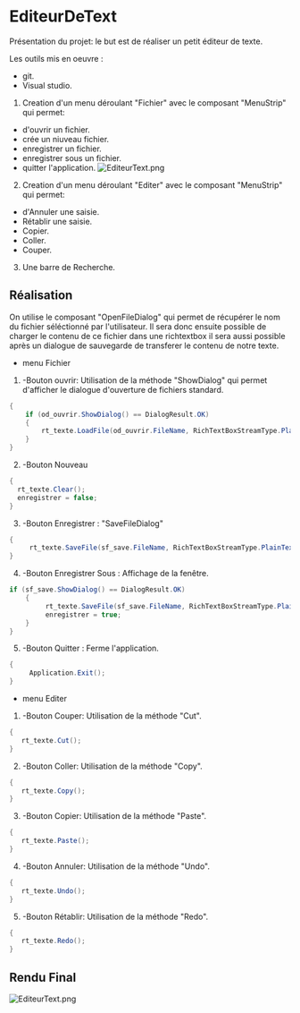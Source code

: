 # EditeurDeText

Présentation du projet: le but est de réaliser un petit éditeur de texte.

Les outils mis en oeuvre :

* git.
* Visual studio.

1. Creation d'un menu déroulant "Fichier" avec le composant "MenuStrip" qui permet:
- d'ouvrir un fichier. 
- crée un niuveau fichier. 
- enregistrer un fichier. 
- enregistrer sous un fichier. 
- quitter l'application. 
![EditeurText.png](http://image.noelshack.com/fichiers/2019/14/6/1554565926-img-20190406-095754.jpg)


2. Creation d'un menu déroulant "Editer" avec le composant "MenuStrip" qui permet:
- d'Annuler une saisie. 
- Rétablir une saisie. 
- Copier. 
- Coller. 
- Couper. 


3. Une barre de Recherche.

## Réalisation ##

On utilise le composant "OpenFileDialog" qui permet de récupérer le nom du fichier séléctionné par l'utilisateur.
Il sera donc ensuite possible de charger le contenu de ce fichier dans une richtextbox
il sera aussi possible après un dialogue de sauvegarde de transferer le contenu de notre texte.

- menu Fichier
1. -Bouton ouvrir: Utilisation de la méthode "ShowDialog" qui permet d'afficher le dialogue d'ouverture de fichiers standard.
```cs
{
    if (od_ouvrir.ShowDialog() == DialogResult.OK)
    {
        rt_texte.LoadFile(od_ouvrir.FileName, RichTextBoxStreamType.PlainText);
    }
}
```
2. -Bouton Nouveau 
```cs
{
  rt_texte.Clear();
  enregistrer = false;
}
```
3. -Bouton Enregistrer : "SaveFileDialog"
```cs
{
     rt_texte.SaveFile(sf_save.FileName, RichTextBoxStreamType.PlainText);
}
```
4. -Bouton Enregistrer Sous : Affichage de la fenêtre.
```cs
if (sf_save.ShowDialog() == DialogResult.OK)
    {
         rt_texte.SaveFile(sf_save.FileName, RichTextBoxStreamType.PlainText);
         enregistrer = true;
    }
}
```
5. -Bouton Quitter : Ferme l'application. 
```cs
{
     Application.Exit();
}
```


- menu Editer
1. -Bouton Couper: Utilisation de la méthode "Cut".
```cs
{
   rt_texte.Cut();
}
```
2. -Bouton Coller: Utilisation de la méthode "Copy".
```cs
{
   rt_texte.Copy();
}
```
3. -Bouton Copier: Utilisation de la méthode "Paste".
```cs
{
   rt_texte.Paste();
}
```
4. -Bouton Annuler: Utilisation de la méthode "Undo".
```cs
{
   rt_texte.Undo();
}
```
5. -Bouton Rétablir: Utilisation de la méthode "Redo".
```cs
{
   rt_texte.Redo();
}
```


## Rendu Final ##
![EditeurText.png](http://image.noelshack.com/fichiers/2019/14/6/1554537607-capture.png)
